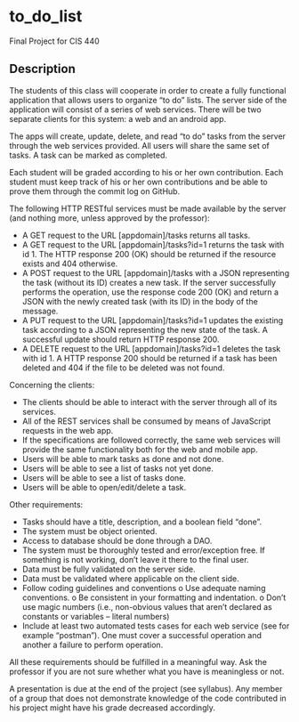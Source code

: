 # to_do_list

Final Project for CIS 440

## Description
The students of this class will cooperate in order to create a fully functional application that allows users to organize “to do” lists. The server side of the application will consist of a series of web services. There will be two separate clients for this system: a web and an android app. 

The apps will create, update, delete, and read “to do” tasks from the server through the web services provided. All users will share the same set of tasks. A task can be marked as completed.

Each student will be graded according to his or her own contribution. Each student must keep track of his or her own contributions and be able to prove them through the commit log on GitHub.

The following HTTP RESTful services must be made available by the server (and nothing more, unless approved by the professor):
-	A GET request to the URL [appdomain]/tasks returns all tasks. 
-	A GET request to the URL [appdomain]/tasks?id=1 returns the task with id 1. The HTTP response 200 (OK) should be returned if the resource exists and 404 otherwise.
-	A POST request to the URL [appdomain]/tasks with a JSON representing the task (without its ID) creates a new task. If the server successfully performs the operation, use the response code 200 (OK) and return a JSON with the newly created task (with its ID) in the body of the message.
-	A PUT request to the URL [appdomain]/tasks?id=1 updates the existing task according to a JSON representing the new state of the task. A successful update should return HTTP response 200.
-	A DELETE request to the URL [appdomain]/tasks?id=1 deletes the task with id 1. A HTTP response 200 should be returned if a task has been deleted and 404 if the file to be deleted was not found.

Concerning the clients:
-	The clients should be able to interact with the server through all of its services.
-	All of the REST services shall be consumed by means of JavaScript requests in the web app.
-	If the specifications are followed correctly, the same web services will provide the same functionality both for the web and mobile app.
-	Users will be able to mark tasks as done and not done. 
-	Users will be able to see a list of tasks not yet done.
-	Users will be able to see a list of tasks done.
-	Users will be able to open/edit/delete a task.

Other requirements:
-	Tasks should have a title, description, and a boolean field “done”.
-	The system must be object oriented.
-	Access to database should be done through a DAO.
-	The system must be thoroughly tested and error/exception free. If something is not working, don’t leave it there to the final user.
-	Data must be fully validated on the server side.
-	Data must be validated where applicable on the client side.
-	Follow coding guidelines and conventions
o	Use adequate naming conventions.
o	Be consistent in your formatting and indentation.
o	Don’t use magic numbers (i.e., non-obvious values that aren’t declared as constants or variables – literal numbers)
-	Include at least two automated tests cases for each web service (see for example “postman”). One must cover a successful operation and another a failure to perform operation. 

All these requirements should be fulfilled in a meaningful way. Ask the professor if you are not sure whether what you have is meaningless or not.

A presentation is due at the end of the project (see syllabus). Any member of a group that does not demonstrate knowledge of the code contributed in his project might have his grade decreased accordingly.

